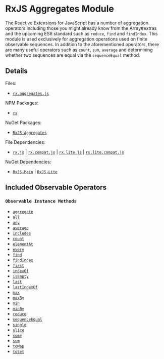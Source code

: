 # RxJS Aggregates Module #

The Reactive Extensions for JavaScript has a number of aggregation operators including those you might already know from the Array#extras and the upcoming ES6 standard such as `reduce`, `find` and `findIndex`.  This module is used exclusively for aggregation operations used on finite observable sequences.  In addition to the aforementioned operators, there are many useful operators such as `count`, `sum`, `average` and determining whether two sequences are equal via the `sequenceEqual` method.

## Details ##

Files:
- [`rx.aggregates.js`](https://github.com/Reactive-Extensions/RxJS/blob/master/dist/rx.aggregates.js)

NPM Packages:
- [`rx`](https://www.npmjs.org/package/rx)

NuGet Packages:
- [`RxJS-Aggregates`](http://www.nuget.org/packages/RxJS-Aggregates/)

File Dependencies:
- [`rx.js`](https://github.com/Reactive-Extensions/RxJS/blob/master/dist/rx.js) | [`rx.compat.js`](https://github.com/Reactive-Extensions/RxJS/blob/master/dist/rx.compat.js) | [`rx.lite.js`](https://github.com/Reactive-Extensions/RxJS/blob/master/dist/rx.lite.js) | [`rx.lite.compat.js`](https://github.com/Reactive-Extensions/RxJS/blob/master/dist/rx.lite.compat.js)

NuGet Dependencies:
- [`RxJS-Main`](http://www.nuget.org/packages/RxJS-Main/) | [`RxJS-Lite`](http://www.nuget.org/packages/RxJS-Lite/)

## Included Observable Operators ##

### `Observable Instance Methods`
- [`aggregate`](../../api/core/operators/aggregate.md)
- [`all`](../../api/core/operators/every.md)
- [`any`](../../api/core/operators/some.md)
- [`average`](../../api/core/operators/average.md)
- [`includes`](../../api/core/operators/includes.md)
- [`count`](../../api/core/operators/count.md)
- [`elementAt`](../../api/core/operators/elementat.md)
- [`every`](../../api/core/operators/every.md)
- [`find`](../../api/core/operators/find.md)
- [`findIndex`](../../api/core/operators/findindex.md)
- [`first`](../../api/core/operators/first.md)
- [`indexOf`](../../api/core/operators/indexof.md)
- [`isEmpty`](../../api/core/operators/isempty.md)
- [`last`](../../api/core/operators/last.md)
- [`lastIndexOf`](../../api/core/operators/lastindexof.md)
- [`max`](../../api/core/operators/max.md)
- [`maxBy`](../../api/core/operators/maxby.md)
- [`min`](../../api/core/operators/min.md)
- [`minBy`](../../api/core/operators/minby.md)
- [`reduce`](../../api/core/operators/reduce.md)
- [`sequenceEqual`](../../api/core/operators/sequenceequal.md)
- [`single`](../../api/core/operators/single.md)
- [`slice`](../../api/core/operators/slice.md)
- [`some`](../../api/core/operators/some.md)
- [`sum`](../../api/core/operators/sum.md)
- [`toMap`](../../api/core/operators/tomap.md)
- [`toSet`](../../api/core/operators/toset.md)
